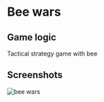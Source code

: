 # Bee wars

## Game logic
Tactical strategy game with bee

## Screenshots
![bee wars](https://raw.githubusercontent.com/zhzhussupovkz/bee-wars/master/game.jpg)